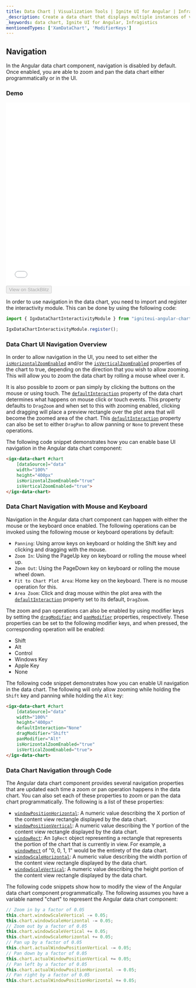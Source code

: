 ```yaml
---
title: Data Chart | Visualization Tools | Ignite UI for Angular | Infragistics | Navigation
_description: Create a data chart that displays multiple instances of visual elements in the same plot area in order to create composite chart views.
_keywords: data chart, Ignite UI for Angular, Infragistics
mentionedTypes: ['XamDataChart', 'ModifierKeys']
---
```


## Navigation

In the Angular data chart component, navigation is disabled by default. Once enabled, you are able to zoom and pan the data chart either programmatically or in the UI.

### Demo

<div class="sample-container loading" style="height: 500px">
    <iframe id="data-chart-navigation-iframe" src='{environment:demosBaseUrl}/charts/data-chart-navigation' width="100%" height="100%" seamless frameBorder="0" onload="onXPlatSampleIframeContentLoaded(this);"></iframe>
</div>
<div>
    <button data-localize="stackblitz" disabled class="stackblitz-btn" data-iframe-id="data-chart-navigation-iframe" data-demos-base-url="{environment:demosBaseUrl}">View on StackBlitz
    </button>
</div>

<div class="divider--half"></div>

In order to use navigation in the data chart, you need to import and register the interactivity module. This can be done by using the following code:

```ts
import { IgxDataChartInteractivityModule } from "igniteui-angular-charts/ES5/igx-data-chart-interactivity-module";

IgxDataChartInteractivityModule.register();
```

### Data Chart UI Navigation Overview

In order to allow navigation in the UI, you need to set either the [`isHorizontalZoomEnabled`](/components/datachart_chart_navigation.html) and/or the [`isVerticalZoomEnabled`](/components/datachart_chart_navigation.html) properties of the chart to true, depending on the direction that you wish to allow zooming. This will allow you to zoom the data chart by rolling a mouse wheel over it.

It is also possible to zoom or pan simply by clicking the buttons on the mouse or using touch. The [`defaultInteraction`](/components/datachart_chart_navigation.html) property of the data chart determines what happens on mouse click or touch events. This property defaults to `DragZoom` and when set to this with zooming enabled, clicking and dragging will place a preview rectangle over the plot area that will become the zoomed area of the chart. This [`defaultInteraction`](/components/datachart_chart_navigation.html) property can also be set to either `DragPan` to allow panning or `None` to prevent these operations.

The following code snippet demonstrates how you can enable base UI navigation in the Angular data chart component:

```html
<igx-data-chart #chart
    [dataSource]="data"
    width="100%"
    height="400px"
    isHorizontalZoomEnabled="true"
    isVerticalZoomEnabled="true">
</igx-data-chart>
```

### Data Chart Navigation with Mouse and Keyboard

Navigation in the Angular data chart component can happen with either the mouse or the keyboard once enabled. The following operations can be invoked using the following mouse or keyboard operations by default:

-   `Panning`: Using arrow keys on keyboard or holding the Shift key and clicking and dragging with the mouse.
-   `Zoom In`: Using the PageUp key on keyboard or rolling the mouse wheel up.
-   `Zoom Out`: Using the PageDown key on keyboard or rolling the mouse wheel down.
-   `Fit to Chart Plot Area`: Home key on the keyboard. There is no mouse operation for this.
-   `Area Zoom`: Click and drag mouse within the plot area with the [`defaultInteraction`](/components/datachart_chart_navigation.html) property set to its default, `DragZoom`.

The zoom and pan operations can also be enabled by using modifier keys by setting the [`dragModifier`](/components/datachart_chart_navigation.html) and [`panModifier`](/components/datachart_chart_navigation.html) properties, respectively. These properties can be set to the following modifier keys, and when pressed, the corresponding operation will be enabled:

-   Shift
-   Alt
-   Control
-   Windows Key
-   Apple Key
-   None

The following code snippet demonstrates how you can enable UI navigation in the data chart. The following will only allow zooming while holding the `Shift` key and panning while holding the `Alt` key:

```html
<igx-data-chart #chart
    [dataSource]="data"
    width="100%"
    height="400px"
    defaultInteraction="None"
    dragModifier="Shift"
    panModifier="Alt"
    isHorizontalZoomEnabled="true"
    isVerticalZoomEnabled="true">
</igx-data-chart>
```

<!-- ### Chart Navigation with Overview Plus Detail Pane

In the `Ig$DataChart` control, there is an overlaid control that allows navigation. This control supports a preview of most supported series types as well as all navigation methods described above. This overlay is the overview plus detail pane, and it can be enabled by setting the `overviewPlusDetailPaneVisibility` property.

The following is a summary of the operations a user can carry out with the overview plus detail pane:

- `Zoom a chart incrementally`: Use the mouse wheel or the zoom in/out buttons of the overview plus detail pane.
- `Zoom a chart to a specific level`: Use the zoom slider of the overview plus detail pane.
- `Reset a chart to 100% zoom level`: Use the zoom reset button of the overview plus detail pane.
- `Pan chart in all directions`: Click and drag the window rectangle inside of the preview plot area on the overview plus detail pane.
- `Pan to a specific region of the chart`: Clicking outside of the window rectangle inside of the preview area will move the window rectangle to that area.
- `Change mouse drag interaction in the chart`: Use the cursor button on the overview plus detail pane. This will switch between panning and drag zooming with the mouse.

The following code snippet demonstrates how to enable the overview plus detail pane:

```html
// TODO
```

```tsx
<IgrDataChart dataSource={this.data}
    width="100%"
    height="400px"
    overviewPlusDetailPaneVisibility="Visible">
</IgrDataChart>
``` -->

### Data Chart Navigation through Code

The Angular data chart component provides several navigation properties that are updated each time a zoom or pan operation happens in the data chart. You can also set each of these properties to zoom or pan the data chart programmatically. The following is a list of these properties:

-   [`windowPositionHorizontal`](/components/datachart_chart_navigation.html): A numeric value describing the X portion of the content view rectangle displayed by the data chart.
-   [`windowPositionVertical`](/components/datachart_chart_navigation.html): A numeric value describing the Y portion of the content view rectangle displayed by the data chart.
-   [`windowRect`](/components/datachart_chart_navigation.html): An `IgRect` object representing a rectangle that represents the portion of the chart that is currently in view. For example, a [`windowRect`](/components/datachart_chart_navigation.html) of "0, 0, 1, 1" would be the entirety of the data chart.
-   [`windowScaleHorizontal`](/components/datachart_chart_navigation.html): A numeric value describing the width portion of the content view rectangle displayed by the data chart.
-   [`windowScaleVertical`](/components/datachart_chart_navigation.html): A numeric value describing the height portion of the content view rectangle displayed by the data chart.

The following code snippets show how to modify the view of the Angular data chart component programmatically. The following assumes you have a variable named "chart" to represent the Angular data chart component:

```ts
// Zoom in by a factor of 0.05
this.chart.windowScaleVertical -= 0.05;
this.chart.windowScaleHorizontal -= 0.05;
// Zoom out by a factor of 0.05
this.chart.windowScaleVertical += 0.05;
this.chart.windowScaleHorizontal += 0.05;
// Pan up by a factor of 0.05
this.chart.actualWindowPositionVertical -= 0.05;
// Pan down by a factor of 0.05
this.chart.actualWindowPositionVertical += 0.05;
// Pan left by a factor of 0.05
this.chart.actualWindowPositionHorizontal -= 0.05;
// Pan right by a factor of 0.05
this.chart.actualWindowPositionHorizontal += 0.05;
```
